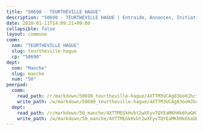 ```yaml
---
title: "50690 - TEURTHEVILLE HAGUE"
description: "50690 - TEURTHEVILLE HAGUE | Entraide, Annonces, Initiatives"
date: 2020-01-11T14:09:21+09:00
collapsible: false
layout: commune
comm:
  nom: "TEURTHEVILLE HAGUE"
  slug: teurtheville-hague
  cp: "50690"
dept:
  nom: "Manche"
  slug: manche
  num: "50"
peerpad:
  comm:
    read_path: /r/markdown/50690_teurtheville-hague/4XTTM3UCAg83GoHJhctfUaTp7J9CTc7misrDtHpE2XiskXGSZ
    write_path: /w/markdown/50690_teurtheville-hague/4XTTM3UCAg83GoHJhctfUaTp7J9CTc7misrDtHpE2XiskXGSZ-K3TgTvqbtCWtjAyeUw62fSCQHC2HuR5ZRSY36o5qcPTbz6AQYiYGvcNjsGzuWsEKsGFrYwmKirexUsEj2gbfSHi7utUCYVPPBQPvRJN7inmHTis3wutMUuH9uo8j4nTZRYVaabed
  dept:
    read_path: /r/markdown/50_manche/4XTTMEGkHvbt2wXFyvTQYEaMKhHk6haGH1SzsRNevKgBDTuXr
    write_path: /w/markdown/50_manche/4XTTMEGkHvbt2wXFyvTQYEaMKhHk6haGH1SzsRNevKgBDTuXr-K3TgUSx1rwmRRLqHcTLLdo4dVfTRKvf94KKagmUFPevWSp2f9nuc6fJF25TtLArzK8teuQ5TvuAMqW38N2MYgT18hBoXtjmKX9WuSn2vkujmSJPp3gF4gsuMmfEM8Th4Ap94heFE
---
```


